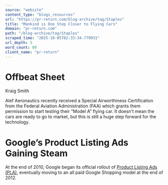 ```yaml
---
source: "website"
content_type: "blogs_resources"
url: "https://pr-return.com/blog-archive/tag/Staples"
title: "Mankind is One Step Closer to Flying Cars"
domain: "pr-return.com"
path: "/blog-archive/tag/Staples"
scraped_time: "2025-10-05T02:33:34.779931"
url_depth: 3
word_count: 89
client_name: "pr-return"
---
```


# Offbeat Sheet

Kraig Smith

Alef Aeronautics recently received a Special Airworthiness Certification from the Federal Aviation Administration (FAA) which grants them permission to start testing their “Model A” flying car. It doesn’t mean the cars are ready to go to market, but this is still a huge step forward for the technology.

# Google’s Product Listing Ads Gaining Steam

At the end of 2010, Google began its official rollout of [Product Listing Ads (PLA)](http://www.google.com/ads/innovations/productlistingads.html), eventually moving to an all paid Google Shopping model at the end of 2012.